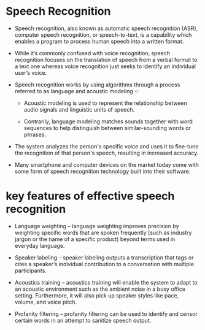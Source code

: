 # Speech Recognition

- Speech recognition, also known as automatic speech recognition (ASR), computer speech recognition, or speech-to-text, is a capability which enables a program to process human speech into a written format.

- While it’s commonly confused with voice recognition, speech recognition focuses on the translation of speech from a verbal format to a text one whereas voice recognition just seeks to identify an individual user’s voice.

- Speech recognition works by using algorithms through a process referred to as language and acoustic modeling -:

  - Acoustic modeling is used to represent the relationship between audio signals and linguistic units of speech.

  - Contrarily, language modeling matches sounds together with word sequences to help distinguish between similar-sounding words or phrases.

- The system analyzes the person's specific voice and uses it to fine-tune the recognition of that person's speech, resulting in increased accuracy.

- Many smartphone and computer devices on the market today come with some form of speech recognition technology built into their software.

# key features of effective speech recognition

- Language weighting – language weighting improves precision by weighting specific words that are spoken frequently (such as industry jargon or the name of a specific product) beyond terms used in everyday language.

- Speaker labeling – speaker labeling outputs a transcription that tags or cites a speaker’s individual contribution to a conversation with multiple participants.

- Acoustics training – acoustics training will enable the system to adapt to an acoustic environment such as the ambient noise in a busy office setting. Furthermore, it will also pick up speaker styles like pace, volume, and voice pitch.

- Profanity filtering – profanity filtering can be used to identify and censor certain words in an attempt to sanitize speech output.
